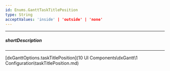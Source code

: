 ```yaml
---
id: Enums.GanttTaskTitlePosition
type: String
acceptValues: 'inside' | 'outside' | 'none'
---
```

---
##### shortDescription
<!-- Description goes here -->

---
<!-- Description goes here -->
[dxGanttOptions.taskTitlePosition](10 UI Components\dxGantt\1 Configuration\taskTitlePosition.md)